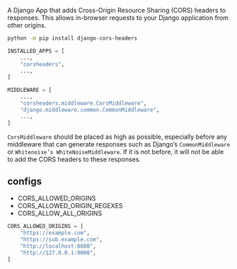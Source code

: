 A Django App that adds Cross-Origin Resource Sharing (CORS) headers to responses. This allows in-browser requests to your Django application from other origins.

```bash
python -m pip install django-cors-headers

```
```py
INSTALLED_APPS = [
    ...,
    "corsheaders",
    ...,
]
```
```py
MIDDLEWARE = [
    ...,
    "corsheaders.middleware.CorsMiddleware",
    "django.middleware.common.CommonMiddleware",
    ...,
]

```
`CorsMiddleware` should be placed as high as possible, especially before any middleware that can generate responses such as Django’s `CommonMiddleware` or `Whitenoise’s WhiteNoiseMiddleware`. If it is not before, it will not be able to add the CORS headers to these responses.

## configs

-    CORS_ALLOWED_ORIGINS
-    CORS_ALLOWED_ORIGIN_REGEXES
-    CORS_ALLOW_ALL_ORIGINS

```py
CORS_ALLOWED_ORIGINS = [
    "https://example.com",
    "https://sub.example.com",
    "http://localhost:8080",
    "http://127.0.0.1:9000",
]
```
